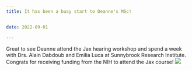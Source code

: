 ```yaml
---
title: It has been a busy start to Deanne's MSc!


date: 2022-09-01

---
```

Great to see Deanne attend the Jax hearing workshop and spend a week with Drs. Alain Dabdoub and Emilia Luca at Sunnybrook Research Institute. Congrats for receiving funding from the NIH to attend the Jax course! 
![](/img/jax_poster.jpg)

<!--more-->



